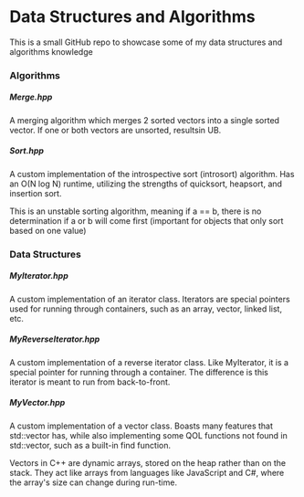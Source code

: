 # Data Structures and Algorithms

This is a small GitHub repo to showcase some of my data structures and algorithms knowledge

### Algorithms

##### Merge.hpp

A merging algorithm which merges 2 sorted vectors into a single sorted vector. If one or both vectors are unsorted, resultsin UB.

##### Sort.hpp

A custom implementation of the introspective sort (introsort) algorithm. Has an O(N log N) runtime, utilizing the strengths of quicksort, heapsort, and insertion sort.

This is an unstable sorting algorithm, meaning if a == b, there is no determination if a or b will come first (important for objects that only sort based on one value)

### Data Structures

##### MyIterator.hpp

A custom implementation of an iterator class. Iterators are special pointers used for running through containers, such as an array, vector, linked list, etc.

##### MyReverseIterator.hpp

A custom implementation of a reverse iterator class. Like MyIterator, it is a special pointer for running through a container. The difference is this iterator is meant to run from back-to-front.

##### MyVector.hpp

A custom implementation of a vector class. Boasts many features that std::vector has, while also implementing some QOL functions not found in std::vector, such as a built-in find function.

Vectors in C++ are dynamic arrays, stored on the heap rather than on the stack. They act like arrays from languages like JavaScript and C#, where the array's size can change during run-time. 
